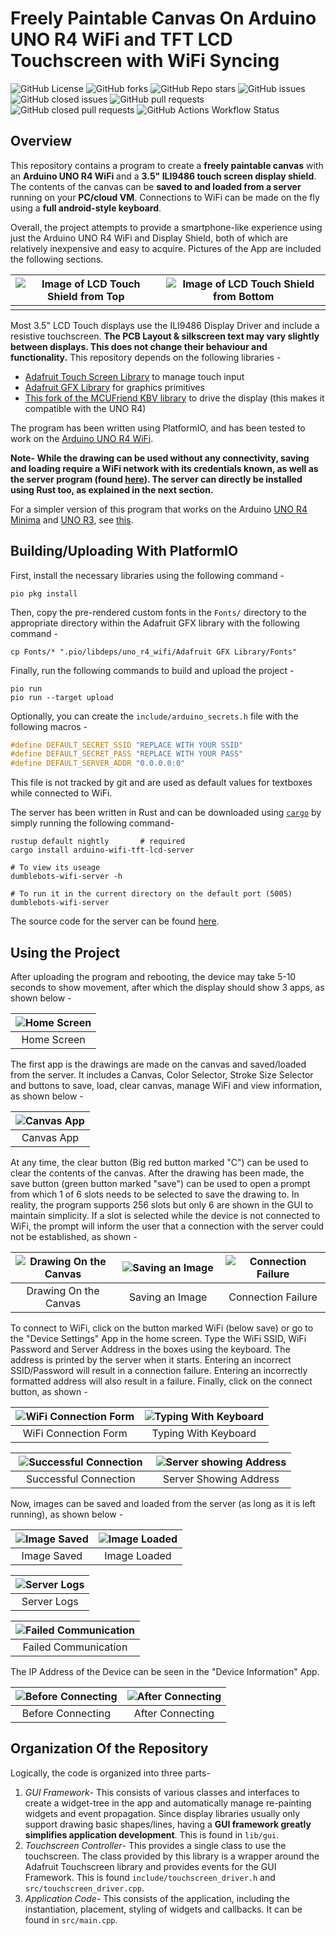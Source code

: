 # Freely Paintable Canvas On Arduino UNO R4 WiFi and TFT LCD Touchscreen with WiFi Syncing

![GitHub License](https://img.shields.io/github/license/Aditya-A-garwal/Arduino-WiFi-TFT-LCD-Canvas-App)
![GitHub forks](https://img.shields.io/github/forks/Aditya-A-garwal/Arduino-WiFi-TFT-LCD-Canvas-App?style=flat-square&color=blue)
![GitHub Repo stars](https://img.shields.io/github/stars/Aditya-A-garwal/Arduino-WiFi-TFT-LCD-Canvas-App?style=flat-square&color=blue)
![GitHub issues](https://img.shields.io/github/issues-raw/Aditya-A-garwal/Arduino-WiFi-TFT-LCD-Canvas-App?style=flat-square&color=indianred)
![GitHub closed issues](https://img.shields.io/github/issues-closed-raw/Aditya-A-garwal/Arduino-WiFi-TFT-LCD-Canvas-App?style=flat-square)
![GitHub pull requests](https://img.shields.io/github/issues-pr/Aditya-A-garwal/Arduino-WiFi-TFT-LCD-Canvas-App?style=flat-square&color=indianred)
![GitHub closed pull requests](https://img.shields.io/github/issues-pr-closed/Aditya-A-garwal/Arduino-WiFi-TFT-LCD-Canvas-App?style=flat-square)
![GitHub Actions Workflow Status](https://img.shields.io/github/actions/workflow/status/Aditya-A-garwal/Arduino-WiFi-TFT-LCD-Canvas-App/build.yml?style=flat-square)

## Overview

This repository contains a program to create a **freely paintable canvas** with an **Arduino UNO R4 WiFi** and a **3.5" ILI9486 touch screen display shield**. The contents of the canvas can be **saved to and loaded from a server** running on your **PC/cloud VM**. Connections to WiFi can be made on the fly using a **full android-style keyboard**.

Overall, the project attempts to provide a smartphone-like experience using just the Arduino UNO R4 WiFi and Display Shield, both of which are relatively inexpensive and easy to acquire. Pictures of the App are included the following sections.
<!--! ADD LINK TO YOUTUBE VIDEO -->

|![Image of LCD Touch Shield from Top](readme-images/LCD_top.png)|![Image of LCD Touch Shield from Bottom](readme-images/LCD_bottom.png)|
|:-:|:-:|
|||

Most 3.5" LCD Touch displays use the ILI9486 Display Driver and include a resistive touchscreen. **The PCB Layout & silkscreen text may vary slightly between displays. This does not change their behaviour and functionality.** This repository depends on the following libraries -

- [Adafruit Touch Screen Library](https://github.com/adafruit/Adafruit_TouchScreen) to manage touch input
- [Adafruit GFX Library](https://github.com/adafruit/Adafruit-GFX-Library/tree/master) for graphics primitives
- [This fork of the MCUFriend KBV library](https://github.com/slviajero/MCUFRIEND_kbv) to drive the display (this makes it compatible with the UNO R4)

The program has been written using PlatformIO, and has been tested to work on the [Arduino UNO R4 WiFi](https://docs.arduino.cc/hardware/uno-r4-wifi/).

**Note- While the drawing can be used without any connectivity, saving and loading require a WiFi network with its credentials known, as well as the server program (found [here](https://github.com/Aditya-A-garwal/Arduino-WiFi-TFT-LCD-Canvas-Server)). The server can directly be installed using Rust too, as explained in the next section.**

For a simpler version of this program that works on the Arduino [UNO R4 Minima](https://docs.arduino.cc/hardware/uno-r4-minima/) and [UNO R3](https://docs.arduino.cc/hardware/uno-rev3/), see [this](https://github.com/Aditya-A-garwal/Arduino-TFT-LCD-3-5-Canvas-Paint).

## Building/Uploading With PlatformIO

First, install the necessary libraries using the following command -

```shell
pio pkg install
```

Then, copy the pre-rendered custom fonts in the `Fonts/` directory to the appropriate directory within the Adafruit GFX library with the following command -

```shell
cp Fonts/* ".pio/libdeps/uno_r4_wifi/Adafruit GFX Library/Fonts"
```

Finally, run the following commands to build and upload the project -

```shell
pio run
pio run --target upload
```

Optionally, you can create the `include/arduino_secrets.h` file with the following macros -

```cpp
#define DEFAULT_SECRET_SSID "REPLACE WITH YOUR SSID"
#define DEFAULT_SECRET_PASS "REPLACE WITH YOUR PASS"
#define DEFAULT_SERVER_ADDR "0.0.0.0:0"
```

This file is not tracked by git and are used as default values for textboxes while connected to WiFi.

The server has been written in Rust and can be downloaded using [`cargo`](https://crates.io/) by simply running the following command-

```shell
rustup default nightly       # required
cargo install arduino-wifi-tft-lcd-server

# To view its useage
dumblebots-wifi-server -h

# To run it in the current directory on the default port (5005)
dumblebots-wifi-server
```

The source code for the server can be found [here](https://github.com/Aditya-A-garwal/Arduino-WiFi-TFT-LCD-Canvas-Server).

## Using the Project

After uploading the program and rebooting, the device may take 5-10 seconds to show movement, after which the display should show 3 apps, as shown below -

<div align="center">

|![Home Screen](/readme-images/1.jpg)|
|:-:|
|Home Screen|

</div>

The first app is the drawings are made on the canvas and saved/loaded from the server. It includes a Canvas, Color Selector, Stroke Size Selector and buttons to save, load, clear canvas, manage WiFi and view information, as shown below -

<div align="center">

|![Canvas App](/readme-images/2.jpg)|
|:-:|
|Canvas App|

</div>

At any time, the clear button (Big red button marked "C") can be used to clear the contents of the canvas. After the drawing has been made, the save button (green button marked "save") can be used to open a prompt from which 1 of 6 slots needs to be selected to save the drawing to. In reality, the program supports 256 slots but only 6 are shown in the GUI to maintain simplicity. If a slot is selected while the device is not connected to WiFi, the prompt will inform the user that a connection with the server could not be established, as shown -

<div align="center">
<table>
        <thead>
            <tr>
                <th style="width: 31%"><img src="readme-images/3.jpg" alt="Drawing On the Canvas"></th>
                <th style="width: 31%"><img src="readme-images/4.gif" alt="Saving an Image"></th>
                <th style="width: 31%"><img src="readme-images/5.jpg" alt="Connection Failure"></th>
            </tr>
        </thead>
        <tbody>
            <tr>
                <td style="text-align: center">Drawing On the Canvas</td>
                <td style="text-align: center">Saving an Image</td>
                <td style="text-align: center">Connection Failure</td>
            </tr>
        </tbody>
    </table>
</div>

To connect to WiFi, click on the button marked WiFi (below save) or go to the "Device Settings" App in the home screen. Type the WiFi SSID, WiFi Password and Server Address in the boxes using the keyboard. The address is printed by the server when it starts. Entering an incorrect SSID/Password will result in a connection failure. Entering an incorrectly formatted address will also result in a failure. Finally, click on the connect button, as shown -

<div align="center" style="">
    <table>
        <thead>
            <tr>
                <th style="width: 50%"><img src="readme-images/6.jpg" alt="WiFi Connection Form"></th>
                <th style="width: 50%"><img src="readme-images/7.gif" alt="Typing With Keyboard"></th>
            </tr>
        </thead>
        <tbody>
            <tr>
                <td style="text-align: center">WiFi Connection Form</td>
                <td style="text-align: center">Typing With Keyboard</td>
            </tr>
        </tbody>
    </table>
    <table>
        <thead>
            <tr>
                <th style="width: 50%"><img src="readme-images/8.jpg" alt="Successful Connection"></th>
                <th style="width: 50%"><img src="readme-images/9.png" alt="Server showing Address"></th>
            </tr>
        </thead>
        <tbody>
            <tr>
                <td style="text-align: center">Successful Connection</td>
                <td style="text-align: center">Server Showing Address</td>
            </tr>
        </tbody>
    </table>
</div>

Now, images can be saved and loaded from the server (as long as it is left running), as shown below -

<div align="center">

|![Image Saved](/readme-images/10.jpg)|![Image Loaded](/readme-images/11.jpg)|
|:-:|:-:|
|Image Saved|Image Loaded|

|![Server Logs](/readme-images/12.png)|
|:-:|
|Server Logs|

|![Failed Communication](/readme-images/13.jpg)|
|:-:|
|Failed Communication|

</div>

The IP Address of the Device can be seen in the "Device Information" App.

<div align="center">

|![Before Connecting](/readme-images/14.jpg)|![After Connecting](/readme-images/15.jpg)|
|:-:|:-:|
|Before Connecting|After Connecting|

</div>

## Organization Of the Repository

Logically, the code is organized into three parts-

1. *GUI Framework*- This consists of various classes and interfaces to create a widget-tree in the app and automatically manage re-painting widgets and event propagation. Since display libraries usually only support drawing basic shapes/lines, having a **GUI framework greatly simplifies application development**. This is found in `lib/gui`.
2. *Touchscreen Controller*- This provides a single class to use the touchscreen. The class provided by this library is a wrapper around the Adafruit Touchscreen library and provides events for the GUI Framework. This is found `include/touchscreen_driver.h` and `src/touchscreen_driver.cpp`.
3. *Application Code*- This consists of the application, including the instantiation, placement, styling of widgets and callbacks. It can be found in `src/main.cpp`.

<!-- ## Architecture Of the Program -->

